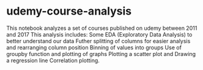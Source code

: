 # udemy-course-analysis
This notebook analyzes a set of courses published on udemy between 2011 and 2017
This analysis includes:
Some EDA (Exploratory Data Analysis) to better understand our data
Futher splitting of columns for easier analysis and rearranging column position
Binning of values into groups
Use of groupby function and plotting of graphs
Plotting a scatter plot and Drawing a regression line 
Correlation plotting.

